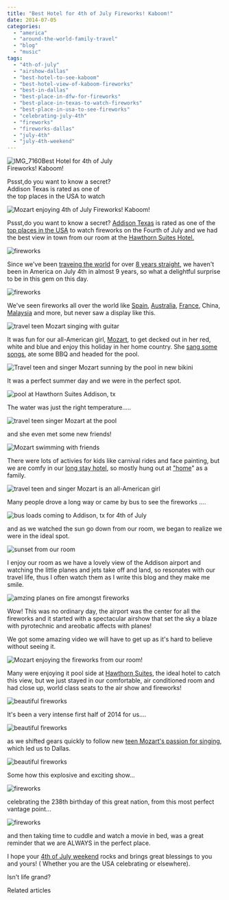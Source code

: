 ```yaml
---
title: "Best Hotel for 4th of July Fireworks! Kaboom!"
date: 2014-07-05
categories: 
  - "america"
  - "around-the-world-family-travel"
  - "blog"
  - "music"
tags: 
  - "4th-of-july"
  - "airshow-dallas"
  - "best-hotel-to-see-kaboom"
  - "best-hotel-view-of-kaboom-fireworks"
  - "best-in-dallas"
  - "best-place-in-dfw-for-fireworks"
  - "best-place-in-texas-to-watch-fireworks"
  - "best-place-in-usa-to-see-fireworks"
  - "celebrating-july-4th"
  - "fireworks"
  - "fireworks-dallas"
  - "july-4th"
  - "july-4th-weekend"
---
```


![IMG_7160](https://pub-ac94b3f306b24c0dba4238943c97f2e1.r2.dev/6a00e5502a9507883301a511db4115970c.jpg)Best Hotel for 4th of July  
Fireworks! Kaboom!  
  
Pssst,do you want to know a secret?  
Addison Texas is rated as one of  
the top places in the USA to watch

<!--more-->  
![Mozart enjoying 4th of July Fireworks! Kaboom! ](https://pub-ac94b3f306b24c0dba4238943c97f2e1.r2.dev/6a00e5502a9507883301a3fd2ba66c970b.png)  
  
  
Pssst,do you want to know a secret? [Addison Texas](http://www.miamiherald.com/2014/07/03/4216917/5-things-to-know-the-fireworks.html "addison texas fireworks") is rated as one of the [top places in the USA](http://en.wikipedia.org/wiki/Kaboom_Town "top places to see fireworks on july 4th") to watch fireworks on the Fourth of July and we had the best view in town from our room at the [Hawthorn Suites Hotel.](https://pub-ac94b3f306b24c0dba4238943c97f2e1.r2.dev/2014/02/best-extended-stay-hotel-in-dallas-hawthorn-suites-addison-galleria.html "hawthorn suites hotel addiston- best in Dallas for extended stay")  
  
![fireworks](https://pub-ac94b3f306b24c0dba4238943c97f2e1.r2.dev/6a00e5502a9507883301a3fd2ba6d1970b.png)  
  
  
Since we've been [traveing the world](https://pub-ac94b3f306b24c0dba4238943c97f2e1.r2.dev/2009/04/how-to-travel-the-world-as-a-digital-nomad-family.html "how to travel the world ") for over [8 years straight](https://pub-ac94b3f306b24c0dba4238943c97f2e1.r2.dev/2013/09/why-travel-with-kids-kid-traveling-the-world-for-8-years-tells.html "kid traveling the world for 8 years straight"), we haven't been in America on July 4th in almost 9 years, so what a delightful surprise to be in this gem on this day.  
  
![fireworks](https://pub-ac94b3f306b24c0dba4238943c97f2e1.r2.dev/6a00e5502a9507883301a511db46bd970c.png)  
  
We've seen fireworks all over the world like [Spain](https://pub-ac94b3f306b24c0dba4238943c97f2e1.r2.dev/2008/04/most-magical-mu.html "magical march spain festival"), [Australia](https://pub-ac94b3f306b24c0dba4238943c97f2e1.r2.dev/2014/03/celebrating-13th-birthday-in-healthy-ways-at-four-seasons-hotel-sydney.html "australia travel"), [France](https://pub-ac94b3f306b24c0dba4238943c97f2e1.r2.dev/2010/07/colliore-france-on-bastille-day-family-travel-pyrennees-catalonia-beautiful-village-on-the-med-sea.html "france travel "), China, [Malaysia](https://pub-ac94b3f306b24c0dba4238943c97f2e1.r2.dev/2011/02/20-stunning-photos-chinese-new-year-georgetown-penang.html "chinese new year in Georgetown, malaysia") and more, but never saw a display like this.  
  
![travel teen Mozart singing with guitar](https://pub-ac94b3f306b24c0dba4238943c97f2e1.r2.dev/6a00e5502a9507883301a73de6a138970d.png)  
  
It was fun for our all-American girl, [Mozart](https://pub-ac94b3f306b24c0dba4238943c97f2e1.r2.dev/2013/12/trilingual-mozart-travel-kid-expert-speaks-at-gec-about-world-education.html "mozart trilingual speaker"), to get decked out in her red, white and blue and enjoy this holiday in her home country. She [sang some songs](https://pub-ac94b3f306b24c0dba4238943c97f2e1.r2.dev/2014/06/mozart-sings-everything-we-are-original-song-supporting-environment.html "singer mozart"), ate some BBQ and headed for the pool.  
  
![Travel teen and singer Mozart sunning by the pool in new bikini ](https://pub-ac94b3f306b24c0dba4238943c97f2e1.r2.dev/6a00e5502a9507883301a73de6a12e970d.png)  
  
It was a perfect summer day and we were in the perfect spot.  
  
![pool at Hawthorn Suites Addison, tx](https://pub-ac94b3f306b24c0dba4238943c97f2e1.r2.dev/6a00e5502a9507883301a3fd2ba6ff970b.png)  
  
The water was just the right temperature.....  
  
![travel teen singer Mozart at the pool](https://pub-ac94b3f306b24c0dba4238943c97f2e1.r2.dev/6a00e5502a9507883301a511db46f2970c.png)  
  
and she even met some new friends!  
  
![Mozart swimming with friends](https://pub-ac94b3f306b24c0dba4238943c97f2e1.r2.dev/6a00e5502a9507883301a3fd2ba705970b.png)  
  
There were lots of activies for kids like carnival rides and face painting, but we are comfy in our [long stay hotel](https://pub-ac94b3f306b24c0dba4238943c97f2e1.r2.dev/2014/05/hawthorn-suites-by-wyndham-addison-galleria-.html "hawthorn suites by wyndam addison galleria"), so mostly hung out at ["home](http://www.hawthorn.com/hotels/texas/addison/hawthorn-suites-by-wyndham-addison-galleria/hotel-overview "extended stay hotel dallas")" as a family.  
  
![travel teen and singer Mozart is an all-American  girl ](https://pub-ac94b3f306b24c0dba4238943c97f2e1.r2.dev/6a00e5502a9507883301a3fd2ba713970b.png)  
  
Many people drove a long way or came by bus to see the fireworks ....  
  
![bus loads coming to Addison, tx for 4th of July](https://pub-ac94b3f306b24c0dba4238943c97f2e1.r2.dev/6a00e5502a9507883301a73de6a045970d.png)  
  
  
and as we watched the sun go down from our room, we began to realize we were in the ideal spot.  
  
![sunset from our room](https://pub-ac94b3f306b24c0dba4238943c97f2e1.r2.dev/6a00e5502a9507883301a3fd2ba71f970b.png)  
  
I enjoy our room as we have a lovely view of the Addison airport and watching the little planes and jets take off and land, so resonates with our travel life, thus I often watch them as I write this blog and they make me smile.  
  
![amzing planes on fire amongst fireworks](https://pub-ac94b3f306b24c0dba4238943c97f2e1.r2.dev/6a00e5502a9507883301a511db470b970c.png)  
  
Wow! This was no ordinary day, the airport was the center for all the fireworks and it started with a spectacular airshow that set the sky a blaze with pyrotechnic and areobatic affects with planes!  
  
We got some amazing video we will have to get up as it's hard to believe without seeing it.  
  
![Mozart enjoying the fireworks from our room!](https://pub-ac94b3f306b24c0dba4238943c97f2e1.r2.dev/6a00e5502a9507883301a73dc453da970d.pngfd2ba7ba970b-pi)  
  
Many were enjoying it pool side at [Hawthorn Suites](http://www.hawthornaddison.com/ "Hawthorn Suites"), the ideal hotel to catch this view, but we just stayed in our comfortable, air conditioned room and had close up, world class seats to the air show and fireworks!  
  
![beautiful fireworks](https://pub-ac94b3f306b24c0dba4238943c97f2e1.r2.dev/6a00e5502a9507883301a73de6a113970d.png)  
  
It's been a very intense first half of 2014 for us....  
  
![beautiful fireworks](https://pub-ac94b3f306b24c0dba4238943c97f2e1.r2.dev/6a00e5502a9507883301a511db47cc970c.png)  
  
as we shifted gears quickly to follow new [teen Mozart's passion for singing](https://pub-ac94b3f306b24c0dba4238943c97f2e1.r2.dev/2014/03/mozart-beautiful-teen-singer-songwriter-musician.html "teen traveler and singer Mozart"), which led us to Dallas.  
  
![beautiful fireworks](https://pub-ac94b3f306b24c0dba4238943c97f2e1.r2.dev/6a00e5502a9507883301a73dc453da970d.pngfd2ba804970b-pi)  
  
Some how this explosive and exciting show...  
  
![fireworks](https://pub-ac94b3f306b24c0dba4238943c97f2e1.r2.dev/6a00e5502a9507883301a511db47bb970c.png)  
  
celebrating the 238th birthday of this great nation, from this most perfect vantage point...  
  
![fireworks](https://pub-ac94b3f306b24c0dba4238943c97f2e1.r2.dev/6a00e5502a9507883301a511db47b0970c.png)  
  
  
and then taking time to cuddle and watch a movie in bed, was a great reminder that we are ALWAYS in the perfect place.  
  
I hope your [4th of July weekend](https://pub-ac94b3f306b24c0dba4238943c97f2e1.r2.dev/2013/07/best-freedom-quotes.html "freedom quotes for july 4th ") rocks and brings great blessings to you and yours! ( Whether you are the USA celebrating or elsewhere).  
  
Isn't life grand?

Related articles

